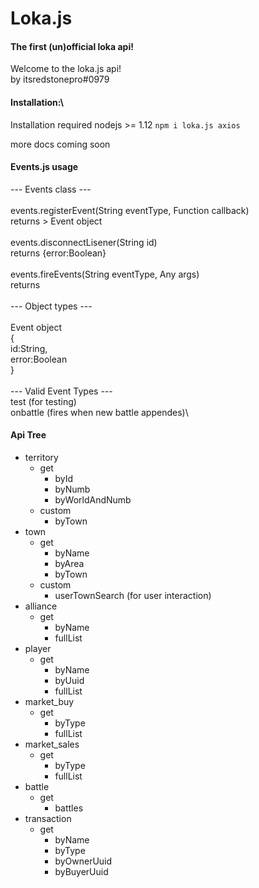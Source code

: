 
# Loka.js
#### The first (un)official loka api!


Welcome to the loka.js api!\
by itsredstonepro#0979

#### Installation:\
Installation required nodejs >= 1.12
`npm i loka.js axios`


more docs coming soon

#### Events.js usage

--- Events class ---\
\
events.registerEvent(String eventType, Function callback)\
returns > Event object\
\
events.disconnectLisener(String id)\
returns {error:Boolean}\
\
events.fireEvents(String eventType, Any args)\
returns\
\
--- Object types ---\
\
Event object\
{\
    id:String,\
    error:Boolean\
}\
\
--- Valid Event Types ---\
test         (for testing)\
onbattle     (fires when new battle appendes)\



#### Api Tree

- territory
    - get
        - byId
        - byNumb
        - byWorldAndNumb
    - custom
        - byTown
- town
    - get
        - byName
        - byArea
        - byTown
    - custom
        - userTownSearch (for user interaction)
- alliance
    - get
        - byName
        - fullList
- player
    - get
        - byName
        - byUuid
        - fullList
- market_buy
    - get
        - byType
        - fullList
- market_sales
    - get
        - byType
        - fullList
- battle
    - get
        - battles
- transaction
    - get
        - byName
        - byType
        - byOwnerUuid
        - byBuyerUuid
